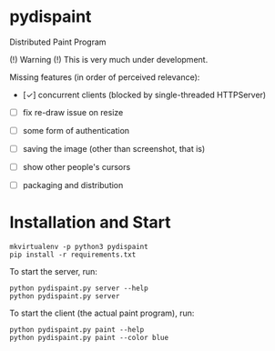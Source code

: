 # pydispaint
Distributed Paint Program


(!) Warning (!) This is very much under development.

Missing features (in order of perceived relevance):
- [✓] concurrent clients (blocked by single-threaded HTTPServer)
- [ ] fix re-draw issue on resize
- [ ] some form of authentication
- [ ] saving the image (other than screenshot, that is)
- [ ] show other people's cursors
- [ ] packaging and distribution


# Installation and Start

    mkvirtualenv -p python3 pydispaint
    pip install -r requirements.txt

To start the server, run:

    python pydispaint.py server --help
    python pydispaint.py server

To start the client (the actual paint program), run:

    python pydispaint.py paint --help
    python pydispaint.py paint --color blue


